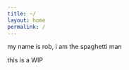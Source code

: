 ```yaml
---
title: ~/
layout: home
permalink: /
---
```


my name is rob, i am the spaghetti man

this is a WIP

